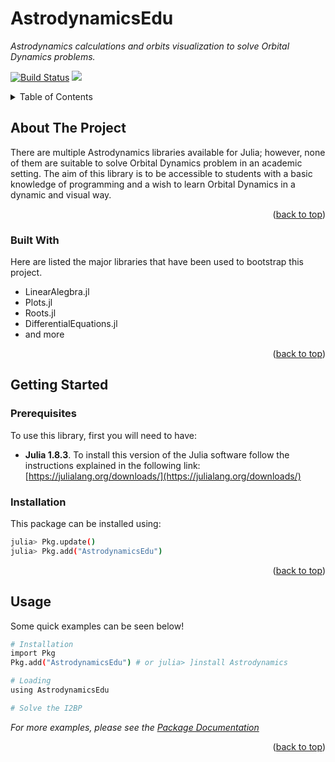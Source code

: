 # AstrodynamicsEdu
_Astrodynamics calculations and orbits visualization to solve Orbital Dynamics problems._

[![Build Status](https://github.com/AliciaSBa/Astrodynamics.jl/actions/workflows/CI.yml/badge.svg?branch=main)](https://github.com/AliciaSBa/Astrodynamics.jl/actions/workflows/CI.yml?query=branch%3Amain)
[![](https://img.shields.io/badge/docs-latest-blue.svg)](https://sisl.github.io/AstrodynamicsEdu.jl/latest/)

<!-- TABLE OF CONTENTS -->
<details>
  <summary>Table of Contents</summary>
  <ol>
    <li>
      <a href="#about-the-project">About The Project</a>
      <ul>
        <li><a href="#built-with">Built With</a></li>
      </ul>
    </li>
    <li>
      <a href="#getting-started">Getting Started</a>
      <ul>
        <li><a href="#prerequisites">Prerequisites</a></li>
        <li><a href="#installation">Installation</a></li>
      </ul>
    </li>
    <li><a href="#usage">Usage</a></li>
  </ol>
</details>

<!-- ABOUT THE PROJECT -->
## About The Project

There are multiple Astrodynamics libraries available for Julia; however, none of them are suitable to solve Orbital Dynamics problem in an academic setting. The aim of this library is to be accessible to students with a basic knowledge of programming and a wish to learn Orbital Dynamics in a dynamic and visual way.

<p align="right">(<a href="#readme-top">back to top</a>)</p>

### Built With
Here are listed the major libraries that have been used to bootstrap this project.
* LinearAlegbra.jl
* Plots.jl
* Roots.jl
* DifferentialEquations.jl
* and more

<p align="right">(<a href="#readme-top">back to top</a>)</p>


<!-- GETTING STARTED -->
## Getting Started

### Prerequisites

To use this library, first you will need to have:
* **Julia 1.8.3**. To install this version of the Julia software follow the instructions explained in the following link: [https://julialang.org/downloads/](https://julialang.org/downloads/)


### Installation

This package can be installed using:
  ```sh
  julia> Pkg.update()
  julia> Pkg.add("AstrodynamicsEdu")
  ```

<p align="right">(<a href="#readme-top">back to top</a>)</p>

<!-- USAGE EXAMPLES -->
## Usage

Some quick examples can be seen below!
  ```sh
 # Installation
 import Pkg
 Pkg.add("AstrodynamicsEdu") # or julia> ]install Astrodynamics
 
  # Loading
  using AstrodynamicsEdu
  
  # Solve the I2BP 
  ```

_For more examples, please see the [Package Documentation](https://example.com)_

<p align="right">(<a href="#readme-top">back to top</a>)</p>
